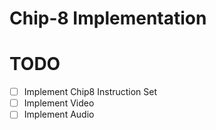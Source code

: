 # Chip-8 Implementation

# TODO
- [ ] Implement Chip8 Instruction Set
- [ ] Implement Video 
- [ ] Implement Audio